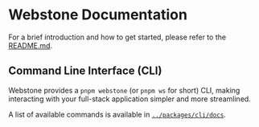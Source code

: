 # Webstone Documentation

For a brief introduction and how to get started, please refer to the [README.md](../README.md).

## Command Line Interface (CLI)

Webstone provides a `pnpm webstone` (or `pnpm ws` for short) CLI, making interacting with your full-stack application simpler and more streamlined.

A list of available commands is available in [`../packages/cli/docs`](../packages/cli/docs).
